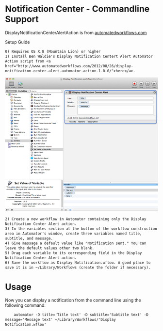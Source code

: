 Notification Center - Commandline Support
====
DisplayNotificationCenterAlertAction is from <a href="http://www.automatedworkflows.com/2012/08/26/display-notification-center-alert-automator-action-1-0-0/">automatedworkflows.com</a>

Setup Guide

	0) Requires OS X.8 (Mountain Lion) or higher
	1) Install Ben Waldie's Display Notification Centert Alert Automator Action script from <a href="http://www.automatedworkflows.com/2012/08/26/display-notification-center-alert-automator-action-1-0-0/">here</a>.

<img src="https://github.com/xeoron/SSH-Check/blob/master/images/automator_nc_workflow.png?raw=true"/>

	2) Create a new workflow in Automator containing only the Display Notification Center Alert action.
	3) In the variables section at the bottom of the workflow construction area in Automator's window, create three variables named title, subtitle, and message.
	4) Give message a default value like "Notification sent." You can leave the default values other two blank.
	5) Drag each variable to its corresponding field in the Display Notification Center Alert action.
	6) Save the workflow as Display Notification.wflow. A good place to save it is in ~/Library/Workflows (create the folder if necessary).

Usage
===
Now you can display a notification from the command line using the following command:

		automator -D title='Title text' -D subtitle='Subtitle text' -D message='Message text' ~/Library/Workflows/'Display Notification.wflow'  


